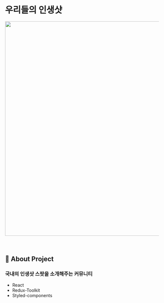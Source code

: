# 우리들의 인생샷
<img src="https://github.com/Seo-Chan/FindPhotoSpot/assets/99384360/58461eaf-5ddd-4374-a6fb-499f34862fa7" width="700"/>
<br/>
<br/>
<br/>

## 📌 About Project

### 국내의 인생샷 스팟을 소개해주는 커뮤니티
- React
- Redux-Toolkit
- Styled-components
